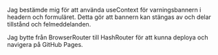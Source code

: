Jag bestämde mig för att använda useContext för varningsbannern i headern och formuläret. Detta gör att bannern kan stängas av och delar tillstånd och felmeddelanden.

Jag bytte från BrowserRouter till HashRouter för att kunna deploya och navigera på GitHub Pages.
